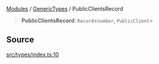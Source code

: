 [Modules](../../README.md) / [GenericTypes](../README.md) / PublicClientsRecord

> **PublicClientsRecord**: `Record`\<`number`, `PublicClient`\>

## Source

[src/types/index.ts:10](https://github.com/bgd-labs/fe-shared/blob/9fba57060d0d09d18d0564e6f8921c7206d93e88/src/types/index.ts#L10)
